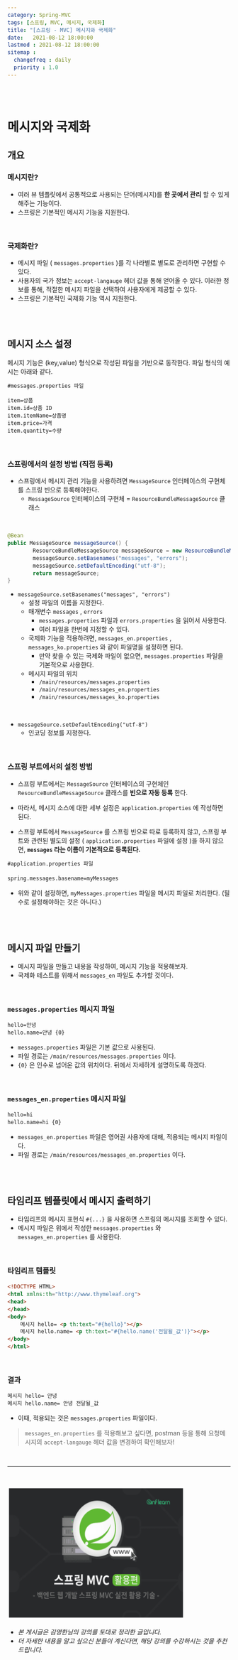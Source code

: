 ```yaml
---
category: Spring-MVC
tags: [스프링, MVC, 메시지, 국제화]
title: "[스프링 - MVC] 메시지와 국제화"
date:   2021-08-12 18:00:00 
lastmod : 2021-08-12 18:00:00
sitemap :
  changefreq : daily
  priority : 1.0
---
```


<br/><br/>

# 메시지와 국제화

## 개요

### 메시지란?

- 여러 뷰 템플릿에서 공통적으로 사용되는 단어(메시지)를 **한 곳에서 관리** 할 수 있게 해주는 기능이다.
- 스프링은 기본적인 메시지 기능을 지원한다.

</br>

### 국제화란?

- 메시지 파일 ( `messages.properties` )를 각 나라별로 별도로 관리하면 구현할 수 있다.
- 사용자의 국가 정보는 `accept-langauge` 헤더 값을 통해 얻어올 수 있다. 이러한 정보를 통해, 적절한 메시지 파일을 선택하여 사용자에게 제공할 수 있다.
- 스프링은 기본적인 국제화 기능 역시 지원한다.

</br></br>

## 메시지 소스 설정

메시지 기능은 (key,value) 형식으로 작성된 파일을 기반으로 동작한다. 파일 형식의 예시는 아래와 같다.

```html
#messages.properties 파일

item=상품
item.id=상품 ID
item.itemName=상품명
item.price=가격
item.quantity=수량
```

</br>

### 스프링에서의 설정 방법 (직접 등록)

- 스프링에서 메시지 관리 기능을 사용하려면 `MessageSource` 인터페이스의 구현체를 스프링 빈으로 등록해야한다.
    - `MessageSource` 인터페이스의 구현체 = `ResourceBundleMessageSource` 클래스

</br>

```java
@Bean
public MessageSource messageSource() {
		ResourceBundleMessageSource messageSource = new ResourceBundleMessageSource();
		messageSource.setBasenames("messages", "errors");
		messageSource.setDefaultEncoding("utf-8");
		return messageSource;
}
```

- `messageSource.setBasenames("messages", "errors")`
    - 설정 파일의 이름을 지정한다.
    - 매개변수 `messages` , `errors`
        - `messages.properties` 파일과 `errors.properties` 을 읽어서 사용한다.
        - 여러 파일을 한번에 지정할 수 있다.
    - 국제화 기능을 적용하려면, `messages_en.properties` , `messages_ko.properties` 와 같이 파일명을 설정하면 된다.
        - 만약 찾을 수 있는 국제화 파일이 없으면, `messages.properties` 파일을 기본적으로 사용한다.
    - 메시지 파일의 위치
        - `/main/resources/messages.properties`
        - `/main/resources/messages_en.properties`
        - `/main/resources/messages_ko.properties`

</br>

- `messageSource.setDefaultEncoding("utf-8")`
    - 인코딩 정보를 지정한다.

</br>

### 스프링 부트에서의 설정 방법

- 스프링 부트에서는 `MessageSource` 인터페이스의 구현체인 `ResourceBundleMessageSource` 클래스를 **빈으로 자동 등록** 한다.

- 따라서, 메시지 소스에 대한 세부 설정은 `application.properties` 에 작성하면 된다.
- 스프링 부트에서 `MessageSource` 를 스프링 빈으로 따로 등록하지 않고, 스프링 부트와 관련된 별도의 설정 ( `application.properties` 파일에 설정 )을 하지 않으면, **`messages` 라는 이름이 기본적으로 등록된다.**

```html
#application.properties 파일

spring.messages.basename=myMessages
```

- 위와 같이 설정하면, `myMessages.properties` 파일을 메시지 파일로 처리한다. (필수로 설정해야하는 것은 아니다.)

</br></br>

## 메시지 파일 만들기

- 메시지 파일을 만들고 내용을 작성하여, 메시지 기능을 적용해보자.
- 국제화 테스트를 위해서 `messages_en` 파일도 추가할 것이다.

</br>

### `messages.properties` 메시지 파일

```html
hello=안녕
hello.name=안녕 {0}
```

- `messages.properties` 파일은 기본 값으로 사용된다.
- 파일 경로는 `/main/resources/messages.properties` 이다.
- `{0}` 은 인수로 넘어온 값의 위치이다. 뒤에서 자세하게 설명하도록 하겠다.

</br>

### `messages_en.properties` 메시지 파일

```html
hello=hi
hello.name=hi {0}
```

- `messages_en.properties` 파일은 영어권 사용자에 대해, 적용되는 메시지 파일이다.
- 파일 경로는 `/main/resources/messages_en.properties` 이다.

</br></br>

## 타임리프 템플릿에서 메시지 출력하기

- 타임리프의 메시지 표현식 `#{...}` 을 사용하면 스프링의 메시지를 조회할 수 있다.
- 메시지 파일은 위에서 작성한 `messages.properties` 와 `messages_en.properties` 를 사용한다.

</br>

### 타임리프 템플릿

```html
<!DOCTYPE HTML>
<html xmlns:th="http://www.thymeleaf.org">
<head>
</head>
<body>
	메시지 hello= <p th:text="#{hello}"></p>
	메시지 hello.name= <p th:text="#{hello.name('전달될_값')}"></p>
</body>
</html>
```

</br>

### 결과

```html
메시지 hello= 안녕
메시지 hello.name= 안녕 전달될_값
```

- 이때, 적용되는 것은 `messages.properties` 파일이다.

> `messages_en.properties` 를 적용해보고 싶다면, postman 등을 통해 요청메시지의 `accept-langauge` 헤더 값을 변경하여 확인해보자!

<br>

---

<br>

<a href="https://inf.run/YPER"><img src="/assets/img/Inflearn_Spring_MVC2/logo.png" width="400px" height="300px"></a>

- *본 게시글은 김영한님의 강의를 토대로 정리한 글입니다.*
- *더 자세한 내용을 알고 싶으신 분들이 계신다면, 해당 강의를 수강하시는 것을 추천드립니다.*